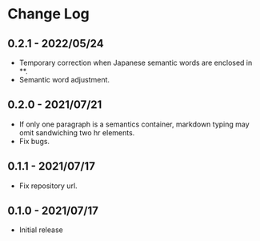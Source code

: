 # Change Log

## 0.2.1 - 2022/05/24

- Temporary correction when Japanese semantic words are enclosed in **.
- Semantic word adjustment.

## 0.2.0 - 2021/07/21

- If only one paragraph is a semantics container, markdown typing may omit sandwiching two hr elements.
- Fix bugs.

## 0.1.1 - 2021/07/17

- Fix repository url.

## 0.1.0 - 2021/07/17

- Initial release